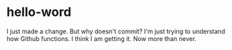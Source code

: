 # hello-word

I just made a change. But why doesn't commit?
I'm just trying to understand how Github functions.
I think I am getting it.
Now more than never.
